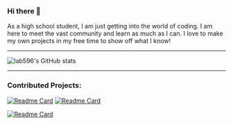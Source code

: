### Hi there 👋

As a high school student, I am just getting into the world of coding. I am here to meet the vast community and learn as much as I can. I love to make my own projects in my free time to show off what I know!

---
![lab596's GitHub stats](https://github-readme-stats.vercel.app/api?username=lab596&show_icons=true&theme=tokyonight)

---
### Contributed Projects:

[![Readme Card](https://github-readme-stats.vercel.app/api/pin/?username=Bytedeco&repo=javacv)](https://github.com/bytedeco/javacv) [![Readme Card](https://github-readme-stats.vercel.app/api/pin/?username=Bytedeco&repo=javacpp-presets)](https://github.com/bytedeco/javacpp-presets) 

[![Readme Card](https://github-readme-stats.vercel.app/api/pin/?username=a-little-org-called-mario&repo=a-little-game-called-mario)](https://github.com/a-little-org-called-mario/a-little-game-called-mario)


